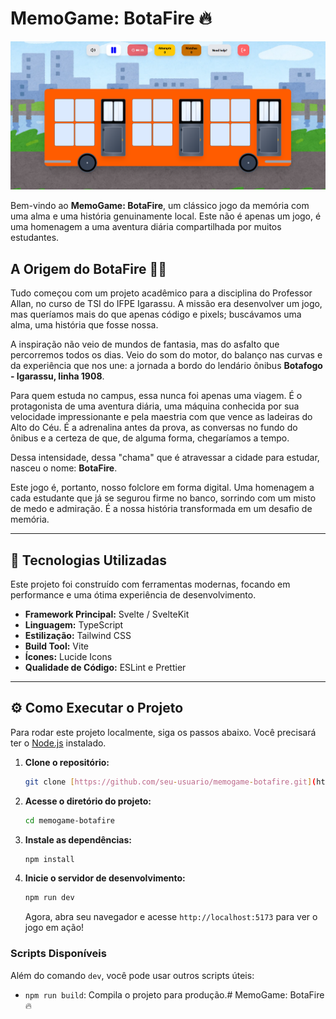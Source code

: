 # MemoGame: BotaFire 🔥

![Tela do jogo](https://github.com/cabarros3/memory-game/blob/main/static/vectors/tela.png)

Bem-vindo ao **MemoGame: BotaFire**, um clássico jogo da memória com uma alma e uma história genuinamente local. Este não é apenas um jogo, é uma homenagem a uma aventura diária compartilhada por muitos estudantes.

## A Origem do BotaFire 🚌💨

Tudo começou com um projeto acadêmico para a disciplina do Professor Allan, no curso de TSI do IFPE Igarassu. A missão era desenvolver um jogo, mas queríamos mais do que apenas código e pixels; buscávamos uma alma, uma história que fosse nossa.

A inspiração não veio de mundos de fantasia, mas do asfalto que percorremos todos os dias. Veio do som do motor, do balanço nas curvas e da experiência que nos une: a jornada a bordo do lendário ônibus **Botafogo - Igarassu, linha 1908**.

Para quem estuda no campus, essa nunca foi apenas uma viagem. É o protagonista de uma aventura diária, uma máquina conhecida por sua velocidade impressionante e pela maestria com que vence as ladeiras do Alto do Céu. É a adrenalina antes da prova, as conversas no fundo do ônibus e a certeza de que, de alguma forma, chegaríamos a tempo.

Dessa intensidade, dessa "chama" que é atravessar a cidade para estudar, nasceu o nome: **BotaFire**.

Este jogo é, portanto, nosso folclore em forma digital. Uma homenagem a cada estudante que já se segurou firme no banco, sorrindo com um misto de medo e admiração. É a nossa história transformada em um desafio de memória.

---

## 🚀 Tecnologias Utilizadas

Este projeto foi construído com ferramentas modernas, focando em performance e uma ótima experiência de desenvolvimento.

- **Framework Principal:** Svelte / SvelteKit
- **Linguagem:** TypeScript
- **Estilização:** Tailwind CSS
- **Build Tool:** Vite
- **Ícones:** Lucide Icons
- **Qualidade de Código:** ESLint e Prettier

---

## ⚙️ Como Executar o Projeto

Para rodar este projeto localmente, siga os passos abaixo. Você precisará ter o [Node.js](https://nodejs.org/) instalado.

1.  **Clone o repositório:**

    ```bash
    git clone [https://github.com/seu-usuario/memogame-botafire.git](https://github.com/cabarros3/memory-game.git)](https://github.com/cabarros3/memory-game.git)
    ```

2.  **Acesse o diretório do projeto:**

    ```bash
    cd memogame-botafire
    ```

3.  **Instale as dependências:**

    ```bash
    npm install
    ```

4.  **Inicie o servidor de desenvolvimento:**
    ```bash
    npm run dev
    ```
    Agora, abra seu navegador e acesse `http://localhost:5173` para ver o jogo em ação!

### Scripts Disponíveis

Além do comando `dev`, você pode usar outros scripts úteis:

- `npm run build`: Compila o projeto para produção.# MemoGame: BotaFire 🔥
